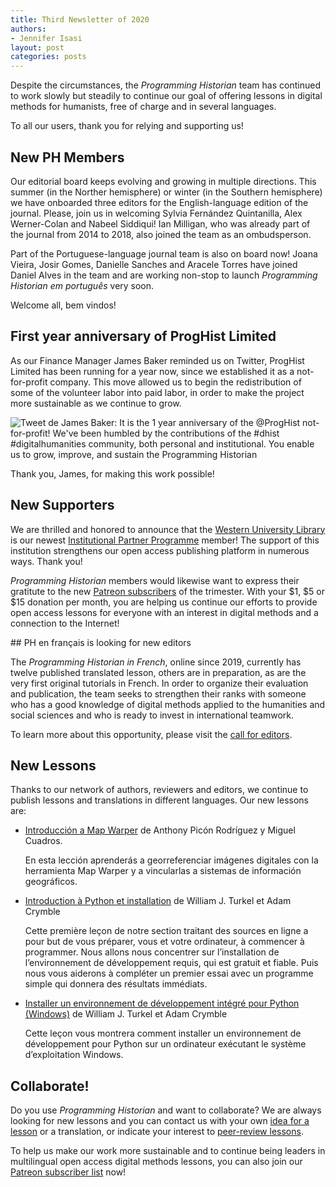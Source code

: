```yaml
---
title: Third Newsletter of 2020
authors: 
- Jennifer Isasi
layout: post
categories: posts
---
```


Despite the circumstances, the *Programming Historian* team has continued to work slowly but steadily to continue our goal of offering lessons in digital methods for humanists, free of charge and in several languages. 

To all our users, thank you for relying and supporting us! 



## New PH Members

Our editorial board keeps evolving and growing in multiple directions. This summer (in the Norther hemisphere) or winter (in the Southern hemisphere) we have onboarded three editors for the English-language edition of the journal. Please, join us in welcoming Sylvia Fernández Quintanilla, Alex Werner-Colan and Nabeel Siddiqui! Ian Milligan, who was already part of the journal from 2014 to 2018, also joined the team as an ombudsperson. 

Part of the Portuguese-language journal team is also on board now! Joana Vieira, Josir Gomes, Danielle Sanches and Aracele Torres have joined Daniel Alves in the team and are working non-stop to launch *Programming Historian em português* very soon. 

Welcome all, bem vindos!



## First year anniversary of ProgHist Limited

As our Finance Manager James Baker reminded us on Twitter, ProgHist Limited has been running for a year now, since we established it as a not-for-profit company. This move allowed us to begin the redistribution of some of the volunteer labor into paid labor, in order to make the project more sustainable as we continue to grow. 

<img src="/images/blog/proghist-1-year-tweet.png" alt="Tweet de James Baker: It is the 1 year anniversary of the @ProgHist not-for-profit! We've been humbled by the contributions of the #dhist #digitalhumanities community, both personal and institutional. You enable us to grow, improve, and sustain the Programming Historian"/>

Thank you, James, for making this work possible!



## New Supporters

We are thrilled and honored to announce that the [Western University Library](https://www.lib.uwo.ca) is our newest [Institutional Partner Programme](https://programminghistorian.org/en/support-us#institutional-partner-programme) member! The support of this institution strengthens our open access publishing platform in numerous ways. Thank you!

*Programming Historian* members would likewise want to express their gratitute to the new [Patreon subscribers](https://www.patreon.com/theprogramminghistorian) of the trimester. With your $1, $5 or $15 donation per month, you are helping us continue our efforts to provide open access lessons for everyone with an interest in digital methods and a connection to the Internet! 



## PH en français is looking for new editors

The *Programming Historian in French*, online since 2019, currently has twelve published translated lesson, others are in preparation, as are the very first original tutorials in French. In order to organize their evaluation and publication, the team seeks to strengthen their ranks with someone who has a good knowledge of digital methods applied to the humanities and social sciences and who is ready to invest in international teamwork. 

To learn more about this opportunity, please visit the [call for editors](https://programminghistorian.org/posts/call-for-fr-members). 



## New Lessons

Thanks to our network of authors, reviewers and editors, we continue to publish lessons and translations in different languages. Our new lessons are: 

- [Introducción a Map Warper](https://programminghistorian.org/es/lecciones/introduccion-map-warper) de Anthony Picón Rodríguez y Miguel Cuadros.

  En esta lección aprenderás a georreferenciar imágenes digitales con la herramienta Map Warper y a vincularlas a sistemas de información geográficos.

- [Introduction à Python et installation](https://programminghistorian.org/fr/lecons/introduction-et-installation) de William J. Turkel et Adam Crymble 

  Cette première leçon de notre section traitant des sources en ligne a pour but de vous préparer, vous et votre ordinateur, à commencer à programmer. Nous allons nous concentrer sur l’installation de l’environnement de développement requis, qui est gratuit et fiable. Puis nous vous aiderons à compléter un premier essai avec un programme simple qui donnera des résultats immédiats.

- [Installer un environnement de développement intégré pour Python (Windows)](https://programminghistorian.org/fr/lecons/installation-windows-py) de William J. Turkel et Adam Crymble

  Cette leçon vous montrera comment installer un environnement de développement pour Python sur un ordinateur exécutant le système d’exploitation Windows.

  

## Collaborate!

Do you use *Programming Historian* and want to collaborate? We are always looking for new lessons and you can contact us with your own [idea for a lesson](https://programminghistorian.org/en/author-guidelines) or a translation, or indicate your interest to [peer-review lessons](https://programminghistorian.org/en/reviewer-guidelines).

To help us make our work more sustainable and to continue being leaders in multilingual open access digital methods lessons, you can also join our [Patreon subscriber list](https://www.patreon.com/theprogramminghistorian) now!
